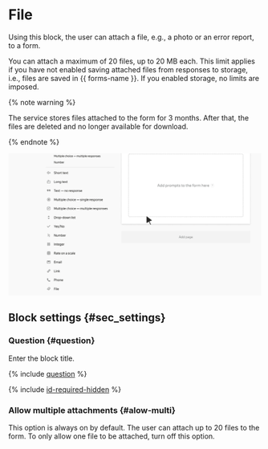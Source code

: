 # File

Using this block, the user can attach a file, e.g., a photo or an error report, to a form.

You can attach a maximum of 20 files, up to 20 MB each. This limit applies if you have not enabled saving attached files from responses to storage, i.e., files are saved in {{ forms-name }}. If you enabled storage, no limits are imposed.

{% note warning %}

The service stores files attached to the form for 3 months. After that, the files are deleted and no longer available for download.

{% endnote %}

![](../../_assets/forms/tutorial-file.gif)

## Block settings {#sec_settings}

### Question {#question}

Enter the block title.

{% include [question](../../_includes/forms/question.md) %}

{% include [id-required-hidden](../../_includes/forms/id-required-hidden.md) %}

### Allow multiple attachments {#alow-multi}

This option is always on by default. The user can attach up to 20 files to the form. To only allow one file to be attached, turn off this option.
